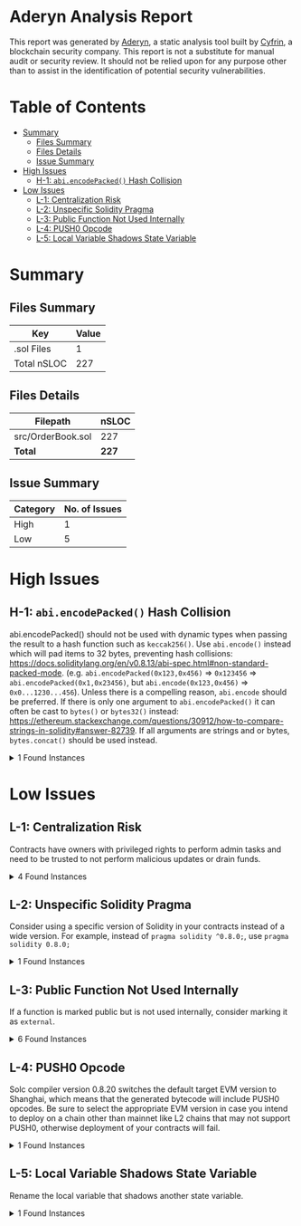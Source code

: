 # Aderyn Analysis Report

This report was generated by [Aderyn](https://github.com/Cyfrin/aderyn), a static analysis tool built by [Cyfrin](https://cyfrin.io), a blockchain security company. This report is not a substitute for manual audit or security review. It should not be relied upon for any purpose other than to assist in the identification of potential security vulnerabilities.
# Table of Contents

- [Summary](#summary)
  - [Files Summary](#files-summary)
  - [Files Details](#files-details)
  - [Issue Summary](#issue-summary)
- [High Issues](#high-issues)
  - [H-1: `abi.encodePacked()` Hash Collision](#h-1-abiencodepacked-hash-collision)
- [Low Issues](#low-issues)
  - [L-1: Centralization Risk](#l-1-centralization-risk)
  - [L-2: Unspecific Solidity Pragma](#l-2-unspecific-solidity-pragma)
  - [L-3: Public Function Not Used Internally](#l-3-public-function-not-used-internally)
  - [L-4: PUSH0 Opcode](#l-4-push0-opcode)
  - [L-5: Local Variable Shadows State Variable](#l-5-local-variable-shadows-state-variable)


# Summary

## Files Summary

| Key | Value |
| --- | --- |
| .sol Files | 1 |
| Total nSLOC | 227 |


## Files Details

| Filepath | nSLOC |
| --- | --- |
| src/OrderBook.sol | 227 |
| **Total** | **227** |


## Issue Summary

| Category | No. of Issues |
| --- | --- |
| High | 1 |
| Low | 5 |


# High Issues

## H-1: `abi.encodePacked()` Hash Collision

abi.encodePacked() should not be used with dynamic types when passing the result to a hash function such as `keccak256()`. Use `abi.encode()` instead which will pad items to 32 bytes, preventing hash collisions: https://docs.soliditylang.org/en/v0.8.13/abi-spec.html#non-standard-packed-mode. (e.g. `abi.encodePacked(0x123,0x456)` => `0x123456` => `abi.encodePacked(0x1,0x23456)`, but `abi.encode(0x123,0x456)` => `0x0...1230...456`). Unless there is a compelling reason, `abi.encode` should be preferred. If there is only one argument to `abi.encodePacked()` it can often be cast to `bytes()` or `bytes32()` instead: https://ethereum.stackexchange.com/questions/30912/how-to-compare-strings-in-solidity#answer-82739. If all arguments are strings and or bytes, `bytes.concat()` should be used instead.

<details><summary>1 Found Instances</summary>


- Found in src/OrderBook.sol [Line: 245](src/OrderBook.sol#L245)

	```solidity
	            abi.encodePacked(
	```

</details>



# Low Issues

## L-1: Centralization Risk

Contracts have owners with privileged rights to perform admin tasks and need to be trusted to not perform malicious updates or drain funds.

<details><summary>4 Found Instances</summary>


- Found in src/OrderBook.sol [Line: 23](src/OrderBook.sol#L23)

	```solidity
	contract OrderBook is Ownable {
	```

- Found in src/OrderBook.sol [Line: 271](src/OrderBook.sol#L271)

	```solidity
	    function setAllowedSellToken(address _token, bool _isAllowed) external onlyOwner {
	```

- Found in src/OrderBook.sol [Line: 278](src/OrderBook.sol#L278)

	```solidity
	    function emergencyWithdrawERC20(address _tokenAddress, uint256 _amount, address _to) external onlyOwner {
	```

- Found in src/OrderBook.sol [Line: 294](src/OrderBook.sol#L294)

	```solidity
	    function withdrawFees(address _to) external onlyOwner {
	```

</details>



## L-2: Unspecific Solidity Pragma

Consider using a specific version of Solidity in your contracts instead of a wide version. For example, instead of `pragma solidity ^0.8.0;`, use `pragma solidity 0.8.0;`

<details><summary>1 Found Instances</summary>


- Found in src/OrderBook.sol [Line: 2](src/OrderBook.sol#L2)

	```solidity
	pragma solidity ^0.8.0;
	```

</details>



## L-3: Public Function Not Used Internally

If a function is marked public but is not used internally, consider marking it as `external`.

<details><summary>6 Found Instances</summary>


- Found in src/OrderBook.sol [Line: 107](src/OrderBook.sol#L107)

	```solidity
	    function createSellOrder(
	```

- Found in src/OrderBook.sol [Line: 138](src/OrderBook.sol#L138)

	```solidity
	    function amendSellOrder(
	```

- Found in src/OrderBook.sol [Line: 177](src/OrderBook.sol#L177)

	```solidity
	    function cancelSellOrder(uint256 _orderId) public {
	```

- Found in src/OrderBook.sol [Line: 194](src/OrderBook.sol#L194)

	```solidity
	    function buyOrder(uint256 _orderId) public {
	```

- Found in src/OrderBook.sol [Line: 215](src/OrderBook.sol#L215)

	```solidity
	    function getOrder(uint256 _orderId) public view returns (Order memory orderDetails) {
	```

- Found in src/OrderBook.sol [Line: 220](src/OrderBook.sol#L220)

	```solidity
	    function getOrderDetailsString(uint256 _orderId) public view returns (string memory details) {
	```

</details>



## L-4: PUSH0 Opcode

Solc compiler version 0.8.20 switches the default target EVM version to Shanghai, which means that the generated bytecode will include PUSH0 opcodes. Be sure to select the appropriate EVM version in case you intend to deploy on a chain other than mainnet like L2 chains that may not support PUSH0, otherwise deployment of your contracts will fail.

<details><summary>1 Found Instances</summary>


- Found in src/OrderBook.sol [Line: 2](src/OrderBook.sol#L2)

	```solidity
	pragma solidity ^0.8.0;
	```

</details>



## L-5: Local Variable Shadows State Variable

Rename the local variable that shadows another state variable.

<details><summary>1 Found Instances</summary>


- Found in src/OrderBook.sol [Line: 85](src/OrderBook.sol#L85)

	```solidity
	    constructor(address _weth, address _wbtc, address _wsol, address _usdc, address _owner) Ownable(_owner) {
	```

</details>



